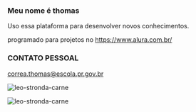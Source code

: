 
### Meu nome é thomas 


Uso essa plataforma para desenvolver novos conhecimentos.



programado para projetos no https://www.alura.com.br/


### CONTATO PESSOAL 

correa.thomas@escola.pr.gov.br



![leo-stronda-carne](https://github.com/ThOmAsanjos1wwwa/thomas/assets/146108864/8b3f571f-487e-4efc-a009-e6e5078b4a4d)




![leo-stronda-carne](https://github.com/ThOmAsanjos1wwwa/thomas/assets/146108864/d39dbb42-a50a-458f-907c-b58c25b4354e)
